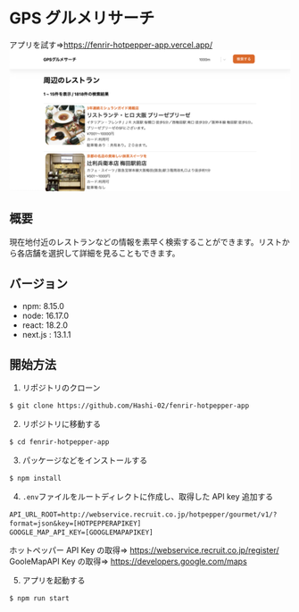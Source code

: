 # GPS グルメリサーチ

アプリを試す=>https://fenrir-hotpepper-app.vercel.app/
<img src="https://github.com/Hashi-02/fenrir-hotpepper-app/blob/develop/public/images/fenrir-hotpepper-app.PC.png" alt="PC版Demo画像" title="PC版Demo画像">

## 概要

現在地付近のレストランなどの情報を素早く検索することができます。リストから各店舗を選択して詳細を見ることもできます。

## バージョン

- npm: 8.15.0
- node: 16.17.0
- react: 18.2.0
- next.js : 13.1.1

## 開始方法

1. リポジトリのクローン

```bash
$ git clone https://github.com/Hashi-02/fenrir-hotpepper-app
```

2. リポジトリに移動する

```bash
$ cd fenrir-hotpepper-app
```

3. パッケージなどをインストールする

```bash
$ npm install
```

4. `.env`ファイルをルートディレクトに作成し、取得した API key 追加する

```shell
API_URL_ROOT=http://webservice.recruit.co.jp/hotpepper/gourmet/v1/?format=json&key=[HOTPEPPERAPIKEY]
GOOGLE_MAP_API_KEY=[GOOGLEMAPAPIKEY]
```

ホットペッパー API Key の取得=> https://webservice.recruit.co.jp/register/  
GooleMapAPI Key の取得=> https://developers.google.com/maps

5. アプリを起動する

```bash
$ npm run start
```

